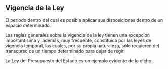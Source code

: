 ## Vigencia de la Ley

El período dentro del cual es posible aplicar sus disposiciones dentro de un espacio determinado.

Las reglas generales sobre la vigencia de la ley tienen una excepción importantísima y, además, muy frecuente, constituida por las leyes de vigencia temporal, las cuales, por su propia naturaleza, sólo requieren del transcurso de un tiempo determinado para dejar de regir. 

La Ley del Presupuesto del Estado es un ejemplo evidente de lo dicho.
